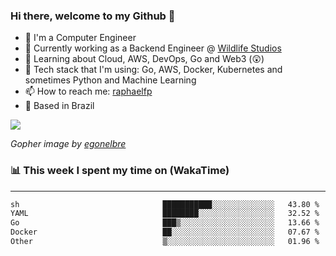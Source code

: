 ### Hi there, welcome to my Github 👋

- 📖 I'm a Computer Engineer
- 🔭 Currently working as a Backend Engineer @ [Wildlife Studios](https://wildlifestudios.com/)
- 🌱 Learning about Cloud, AWS, DevOps, Go and Web3 (😲)
- 🚀 Tech stack that I'm using: Go, AWS, Docker, Kubernetes and sometimes Python and Machine Learning
- 📫 How to reach me: [raphaelfp](https://linkedin.com/in/raphaelfp)
- 🏡 Based in Brazil

![](https://github.com/raphaelfp/gophers/blob/master/.thumb/animation/morning-coffee-3x.gif)

*Gopher image by [egonelbre](https://github.com/egonelbre/)*

### 📊 This week I spent my time on (WakaTime)

---

<!--START_SECTION:waka-->

```txt
sh                                ███████████░░░░░░░░░░░░░░   43.80 %
YAML                              ████████░░░░░░░░░░░░░░░░░   32.52 %
Go                                ███▒░░░░░░░░░░░░░░░░░░░░░   13.66 %
Docker                            ██░░░░░░░░░░░░░░░░░░░░░░░   07.67 %
Other                             ▒░░░░░░░░░░░░░░░░░░░░░░░░   01.96 %
```

<!--END_SECTION:waka-->
